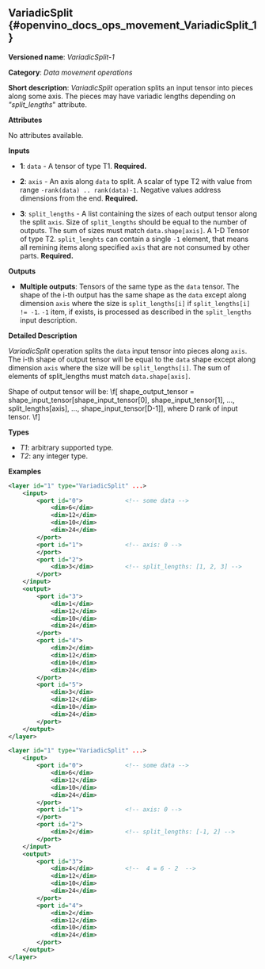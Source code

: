 ## VariadicSplit <a name="VariadicSplit"></a> {#openvino_docs_ops_movement_VariadicSplit_1}

**Versioned name**: *VariadicSplit-1*

**Category**: *Data movement operations*

**Short description**: *VariadicSplit* operation splits an input tensor into pieces along some axis. The pieces may have variadic lengths depending on *"split_lengths*" attribute.

**Attributes**

No attributes available.

**Inputs**

* **1**: `data` - A tensor of type T1. **Required.**

* **2**: `axis` - An axis along `data` to split. A scalar of type T2 with value from range `-rank(data) .. rank(data)-1`. Negative values address dimensions from the end. 
**Required.**

* **3**: `split_lengths` - A list containing the sizes of each output tensor along the split `axis`. Size of `split_lengths` should be equal to the number of outputs. The sum of sizes must match `data.shape[axis]`. A 1-D Tensor of type T2. `split_lenghts` can contain a single `-1` element, that means all remining items along specified `axis` that are not consumed by other parts. **Required.**

**Outputs**

* **Multiple outputs**: Tensors of the same type as the `data` tensor. The shape of the i-th output has the same shape as the `data` except along dimension `axis` where the size is `split_lengths[i]` if `split_lengths[i] != -1`. `-1` item, if exists, is processed as described in the `split_lengths` input description.

**Detailed Description**

*VariadicSplit* operation splits the `data` input tensor into pieces along `axis`. The i-th shape of output tensor will be equal to the `data` shape except along dimension `axis` where the size will be `split_lengths[i]`. The sum of elements of split_lengths must match `data.shape[axis]`.

Shape of output tensor will be:
\f[
shape_output_tensor = shape_input_tensor[shape_input_tensor[0], shape_input_tensor[1], ..., split_lengths[axis], ..., shape_input_tensor[D-1]], where D rank of input tensor.
\f]

**Types**

* *T1*: arbitrary supported type.
* *T2*: any integer type.

**Examples**

```xml
<layer id="1" type="VariadicSplit" ...>
    <input>
        <port id="0">            <!-- some data -->
            <dim>6</dim>
            <dim>12</dim>
            <dim>10</dim>
            <dim>24</dim>
        </port>
        <port id="1">            <!-- axis: 0 -->
        </port>
        <port id="2">
            <dim>3</dim>         <!-- split_lengths: [1, 2, 3] -->
        </port>
    </input>
    <output>
        <port id="3">
            <dim>1</dim>
            <dim>12</dim>
            <dim>10</dim>
            <dim>24</dim>
        </port>
        <port id="4">
            <dim>2</dim>
            <dim>12</dim>
            <dim>10</dim>
            <dim>24</dim>
        </port>
        <port id="5">
            <dim>3</dim>
            <dim>12</dim>
            <dim>10</dim>
            <dim>24</dim>
        </port>
    </output>
</layer>
```

```xml
<layer id="1" type="VariadicSplit" ...>
    <input>
        <port id="0">            <!-- some data -->
            <dim>6</dim>
            <dim>12</dim>
            <dim>10</dim>
            <dim>24</dim>
        </port>
        <port id="1">            <!-- axis: 0 -->
        </port>
        <port id="2">
            <dim>2</dim>         <!-- split_lengths: [-1, 2] -->
        </port>
    </input>
    <output>
        <port id="3">
            <dim>4</dim>         <!--  4 = 6 - 2  -->
            <dim>12</dim>
            <dim>10</dim>
            <dim>24</dim>
        </port>
        <port id="4">
            <dim>2</dim>
            <dim>12</dim>
            <dim>10</dim>
            <dim>24</dim>
        </port>
    </output>
</layer>
```